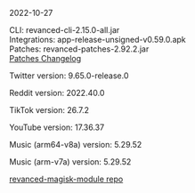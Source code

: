 2022-10-27
  
CLI: revanced-cli-2.15.0-all.jar  
Integrations: app-release-unsigned-v0.59.0.apk  
Patches: revanced-patches-2.92.2.jar  
[Patches Changelog](https://github.com/revanced/revanced-patches/releases/tag/v2.92.2)  

Twitter version: 9.65.0-release.0  

Reddit version: 2022.40.0  

TikTok version: 26.7.2  

YouTube version: 17.36.37  

Music (arm64-v8a) version: 5.29.52  

Music (arm-v7a) version: 5.29.52  

[revanced-magisk-module repo](https://github.com/j-hc/revanced-magisk-module)
